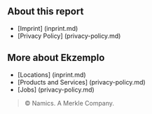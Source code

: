 ## About this report
* [Imprint] (inprint.md)
* [Privacy Policy] (privacy-policy.md)

## More about Ekzemplo
* [Locations] (inprint.md)
* [Products and Services] (privacy-policy.md)
* [Jobs] (privacy-policy.md)

> © Namics. A Merkle Company.